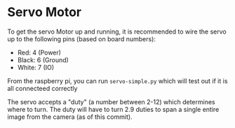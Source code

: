 # Servo Motor

To get the servo Motor up and running, it is recommended to wire the servo up to the following pins (based on board numbers):
 - Red: 4 (Power)
 - Black: 6 (Ground)
 - White: 7 (IO)

From the raspberry pi, you can run `servo-simple.py` which will test out if it is all connecteed correctly

The servo accepts a "duty" (a number between 2-12) which determines where to turn. The duty will have to turn 2.9 duties to span a single entire image from the camera (as of this commit).